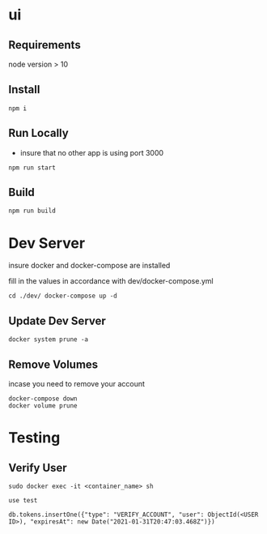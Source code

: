 # ui
## Requirements
node version > 10

## Install
```
npm i
```

## Run Locally
- insure that no other app is using port 3000
```
npm run start
```

## Build
```
npm run build
```

# Dev Server
insure docker and docker-compose are installed

fill in the values in accordance with dev/docker-compose.yml
```
cd ./dev/ docker-compose up -d
```
## Update Dev Server
```
docker system prune -a
```

## Remove Volumes
incase you need to remove your account 
```
docker-compose down
docker volume prune
```



# Testing
## Verify User
```
sudo docker exec -it <container_name> sh

use test

db.tokens.insertOne({"type": "VERIFY_ACCOUNT", "user": ObjectId(<USER ID>), "expiresAt": new Date("2021-01-31T20:47:03.468Z")})
```